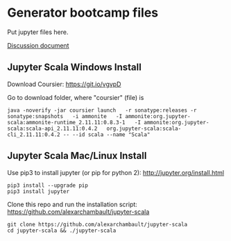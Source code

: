 # Generator bootcamp files

Put jupyter files here.

[Discussion document](https://docs.google.com/document/d/10CahcycM6Uk7cqgGHRcegrNueqCWZKNDxZdc1S36ZcE/view)

## Jupyter Scala Windows Install
Download Coursier: https://git.io/vgvpD

Go to download folder, where "coursier" (file) is
```
java -noverify -jar coursier launch   -r sonatype:releases -r sonatype:snapshots   -i ammonite   -I ammonite:org.jupyter-scala:ammonite-runtime_2.11.11:0.8.3-1   -I ammonite:org.jupyter-scala:scala-api_2.11.11:0.4.2   org.jupyter-scala:scala-cli_2.11.11:0.4.2 -- --id scala --name "Scala"
```

## Jupyter Scala Mac/Linux Install
Use pip3 to install jupyter (or pip for python 2): http://jupyter.org/install.html
```
pip3 install --upgrade pip
pip3 install jupyter
```
Clone this repo and run the installation script: https://github.com/alexarchambault/jupyter-scala

```
git clone https://github.com/alexarchambault/jupyter-scala
cd jupyter-scala && ./jupyter-scala
```

